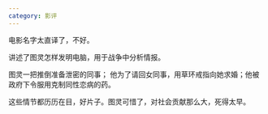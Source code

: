```yaml
---
category: 影评
---
```


电影名字太直译了，不好。

讲述了图灵怎样发明电脑，用于战争中分析情报。

图灵一把推倒准备泄密的同事； 他为了请回女同事，用草环戒指向她求婚；他被政府下令服用克制同性恋病的药。

这些情节都历历在目，好片子。图灵可惜了，对社会贡献那么大，死得太早。
